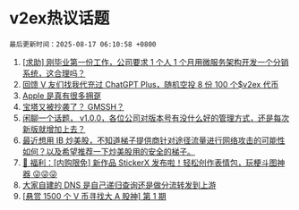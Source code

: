# v2ex热议话题

`最后更新时间：2025-08-17 06:10:58 +0800`

1. [[求助] 刚毕业第一份工作，公司要求 1 个人 1 个月用微服务架构开发一个分销系统，这合理吗？](https://www.v2ex.com/t/1152832)
1. [回馈 V 友们找我代充过 ChatGPT Plus，随机空投 8 份 100 个$v2ex 代币](https://www.v2ex.com/t/1152838)
1. [Apple 是真有很多拥趸](https://www.v2ex.com/t/1152797)
1. [宝塔又被抄袭了？ GMSSH？](https://www.v2ex.com/t/1152822)
1. [闲聊一个话题， v1.0.0，各位公司对版本号有没什么好的管理方式，还是每次新版就增加上去？](https://www.v2ex.com/t/1152788)
1. [最近想用 IB 炒美股，不知道梯子提供商针对途径流量进行网络攻击的可能性如何？以及希望推荐一下炒美股用的安全的梯子。](https://www.v2ex.com/t/1152792)
1. [🎁 福利：[内购限免] 新作品 StickerX 发布啦！轻松创作表情包，玩梗斗图神器 😜😜😜](https://www.v2ex.com/t/1152848)
1. [大家自建的 DNS 是自己递归查询还是做分流转发到上游](https://www.v2ex.com/t/1152862)
1. [[悬赏 1500 个 V 币寻找大 A 股神] 第 1 期](https://www.v2ex.com/t/1152798)

